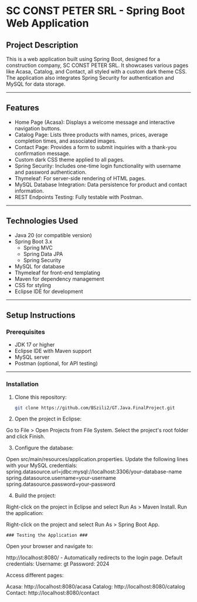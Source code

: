 # SC CONST PETER SRL - Spring Boot Web Application

## Project Description
This is a web application built using Spring Boot, designed for a construction company, SC CONST PETER SRL. It showcases various pages like Acasa, Catalog, and Contact, all styled with a custom dark theme CSS. The application also integrates Spring Security for authentication and MySQL for data storage.

---

## Features
- Home Page (Acasa): Displays a welcome message and interactive navigation buttons.
- Catalog Page: Lists three products with names, prices, average completion times, and associated images.
- Contact Page: Provides a form to submit inquiries with a thank-you confirmation message.
- Custom dark CSS theme applied to all pages.
- Spring Security: Includes one-time login functionality with username and password authentication.
- Thymeleaf: For server-side rendering of HTML pages.
- MySQL Database Integration: Data persistence for product and contact information.
- REST Endpoints Testing: Fully testable with Postman.

---

## Technologies Used
- Java 20 (or compatible version)
- Spring Boot 3.x
  - Spring MVC
  - Spring Data JPA
  - Spring Security
- MySQL for database
- Thymeleaf for front-end templating
- Maven for dependency management
- CSS for styling
- Eclipse IDE for development

---

## Setup Instructions

### Prerequisites
- JDK 17 or higher
- Eclipse IDE with Maven support
- MySQL server
- Postman (optional, for API testing)

---

### Installation
1. Clone this repository:
   ```bash
   git clone https://github.com/BSzili2/GT.Java.FinalProject.git
   
2. Open the project in Eclipse:

Go to File > Open Projects from File System.
Select the project's root folder and click Finish.

3. Configure the database:

Open src/main/resources/application.properties.
Update the following lines with your MySQL credentials: 
	spring.datasource.url=jdbc:mysql://localhost:3306/your-database-name
	spring.datasource.username=your-username
	spring.datasource.password=your-password
	
4. Build the project:

Right-click on the project in Eclipse and select Run As > Maven Install.
Run the application:

Right-click on the project and select Run As > Spring Boot App.

	### Testing the Application ###
	
Open your browser and navigate to:

http://localhost:8080/ - Automatically redirects to the login page.
Default credentials:
Username: gt
Password: 2024

Access different pages:

Acasa: http://localhost:8080/acasa
Catalog: http://localhost:8080/catalog
Contact: http://localhost:8080/contact
